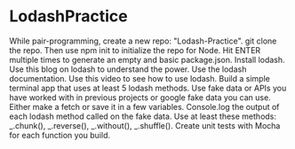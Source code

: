 # LodashPractice

While pair-programming, create a new repo: "Lodash-Practice".
git clone the repo.
Then use npm init to initialize the repo for Node.
Hit ENTER multiple times to generate an empty and basic package.json.
Install lodash.
Use this blog on lodash to understand the power.
Use the lodash documentation.
Use this video to see how to use lodash.
Build a simple terminal app that uses at least 5 lodash methods.
Use fake data or APIs you have worked with in previous projects or google fake data you can use. Either make a fetch or save it in a few variables.
Console.log the output of each lodash method called on the fake data.
Use at least these methods: _.chunk(), _.reverse(), _.without(), _.shuffle().
Create unit tests with Mocha for each function you build.